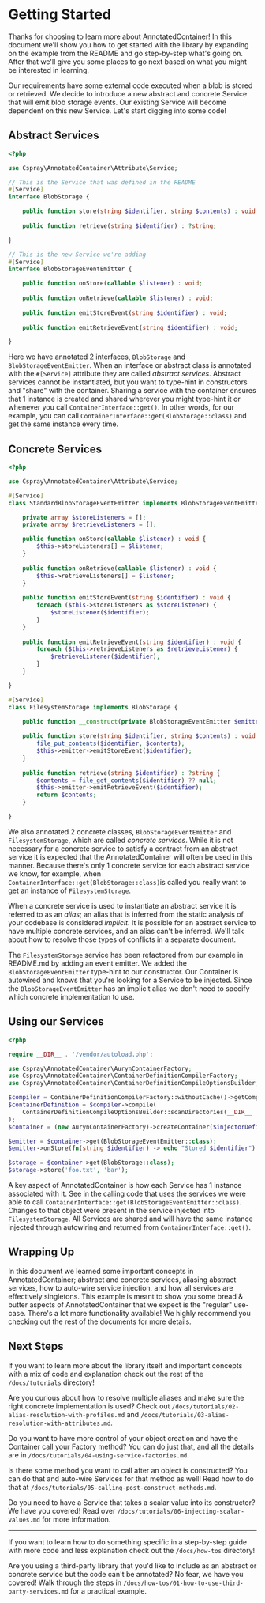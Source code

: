 # Getting Started

Thanks for choosing to learn more about AnnotatedContainer! In this document we'll show you how to get started with the 
library by expanding on the example from the README and go step-by-step what's going on. After that we'll give you some 
places to go next based on what you might be interested in learning.

Our requirements have some external code executed when a blob is stored or retrieved. We decide to introduce a new 
abstract and concrete Service that will emit blob storage events. Our existing Service will become dependent on this new 
Service. Let's start digging into some code!

## Abstract Services

```php
<?php

use Cspray\AnnotatedContainer\Attribute\Service;

// This is the Service that was defined in the README
#[Service]
interface BlobStorage {

    public function store(string $identifier, string $contents) : void;
    
    public function retrieve(string $identifier) : ?string;

}

// This is the new Service we're adding
#[Service]
interface BlobStorageEventEmitter {

    public function onStore(callable $listener) : void;
    
    public function onRetrieve(callable $listener) : void;
    
    public function emitStoreEvent(string $identifier) : void;
    
    public function emitRetrieveEvent(string $identifier) : void;

}
```

Here we have annotated 2 interfaces, `BlobStorage` and `BlobStorageEventEmitter`. When an interface or abstract class is 
annotated with the `#[Service]` attribute they are called _abstract services_. Abstract services cannot be instantiated,
but you want to type-hint in constructors and "share" with the container. Sharing a service with the container ensures
that 1 instance is created and shared wherever you might type-hint it or whenever you call `ContainerInterface::get()`.
In other words, for our example, you can call `ContainerInterface::get(BlobStorage::class)` and get the same instance
every time.

## Concrete Services

```php
<?php

use Cspray\AnnotatedContainer\Attribute\Service;

#[Service]
class StandardBlobStorageEventEmitter implements BlobStorageEventEmitter {

    private array $storeListeners = [];
    private array $retrieveListeners = [];

    public function onStore(callable $listener) : void {
        $this->storeListeners[] = $listener;
    }
    
    public function onRetrieve(callable $listener) : void {
        $this->retrieveListeners[] = $listener;
    }
    
    public function emitStoreEvent(string $identifier) : void {
        foreach ($this->storeListeners as $storeListener) {
            $storeListener($identifier);
        } 
    }
    
    public function emitRetrieveEvent(string $identifier) : void {
        foreach ($this->retrieveListeners as $retrieveListener) {
            $retrieveListener($identifier);
        }
    }

}

#[Service]
class FilesystemStorage implements BlobStorage {

    public function __construct(private BlobStorageEventEmitter $emitter) {}
    
    public function store(string $identifier, string $contents) : void {
        file_put_contents($identifier, $contents);
        $this->emitter->emitStoreEvent($identifier);
    }
    
    public function retrieve(string $identifier) : ?string {
        $contents = file_get_contents($identifier) ?? null;
        $this->emitter->emitRetrieveEvent($identifier);
        return $contents;
    }

}
```

We also annotated 2 concrete classes, `BlobStorageEventEmitter` and `FilesystemStorage`, which are called _concrete services_.
While it is not necessary for a concrete service to satisfy a contract from an abstract service it is expected that the
AnnotatedContainer will often be used in this manner. Because there's only 1 concrete service for each abstract service
we know, for example, when `ContainerInterface::get(BlobStorage::class)`is called you really want to get an instance of 
`FilesystemStorage`.

When a concrete service is used to instantiate an abstract service it is referred to as an _alias_; an alias that is inferred
from the static analysis of your codebase is considered _implicit_. It is possible for an abstract service to have multiple
concrete services, and an alias can't be inferred. We'll talk about how to resolve those types of conflicts in a separate
document.

The `FilesystemStorage` service has been refactored from our example in README.md by adding an event emitter. We added the
`BlobStorageEventEmitter` type-hint to our constructor. Our Container is autowired and knows that you're looking for a
Service to be injected. Since the `BlobStorageEventEmitter` has an implicit alias we don't need to specify which concrete
implementation to use.

## Using our Services

```php
<?php

require __DIR__ . '/vendor/autoload.php';

use Cspray\AnnotatedContainer\AurynContainerFactory;
use Cspray\AnnotatedContainer\ContainerDefinitionCompilerFactory;
use Cspray\AnnotatedContainer\ContainerDefinitionCompileOptionsBuilder;

$compiler = ContainerDefinitionCompilerFactory::withoutCache()->getCompiler();
$containerDefinition = $compiler->compile(
    ContainerDefinitionCompileOptionsBuilder::scanDirectories(__DIR__ . '/src')->withProfiles('default')->build()
);
$container = (new AurynContainerFactory)->createContainer($injectorDefinition);

$emitter = $container->get(BlobStorageEventEmitter::class);
$emitter->onStore(fn(string $identifier) -> echo "Stored $identifier");

$storage = $container->get(BlobStorage::class);
$storage->store('foo.txt', 'bar');
```

A key aspect of AnnotatedContainer is how each Service has 1 instance associated with it. See in the calling code that uses 
the services we were able to call `ContainerInterface::get(BlobStorageEventEmitter::class)`. Changes to that object were
present in the service injected into `FilesystemStorage`. All Services are shared and will have the same instance injected 
through autowiring and returned from `ContainerInterface::get()`.

## Wrapping Up

In this document we learned some important concepts in AnnotatedContainer; abstract and concrete services, aliasing abstract 
services, how to auto-wire service injection, and how all services are effectively singletons. This example is meant to 
show you some bread & butter aspects of AnnotatedContainer that we expect is the "regular" use-case. There's a lot more 
functionality available! We highly recommend you checking out the rest of the documents for more details.

## Next Steps

If you want to learn more about the library itself and important concepts with a mix of code and explanation check out 
the rest of the `/docs/tutorials` directory!

Are you curious about how to resolve multiple aliases and make sure the right concrete implementation is used? Check out 
`/docs/tutorials/02-alias-resolution-with-profiles.md` and `/docs/tutorials/03-alias-resolution-with-attributes.md`.

Do you want to have more control of your object creation and have the Container call your Factory method? You can do just 
that, and all the details are in `/docs/tutorials/04-using-service-factories.md`.

Is there some method you want to call after an object is constructed? You can do that and auto-wire Services for that method 
as well! Read how to do that at `/docs/tutorials/05-calling-post-construct-methods.md`.

Do you need to have a Service that takes a scalar value into its constructor? We have you covered! Read over 
`/docs/tutorials/06-injecting-scalar-values.md` for more information.

---

If you want to learn how to do something specific in a step-by-step guide with more code and less explanation check out 
the `/docs/how-tos` directory!

Are you using a third-party library that you'd like to include as an abstract or concrete service but the code can't 
be annotated? No fear, we have you covered! Walk through the steps in `/docs/how-tos/01-how-to-use-third-party-services.md` 
for a practical example.
